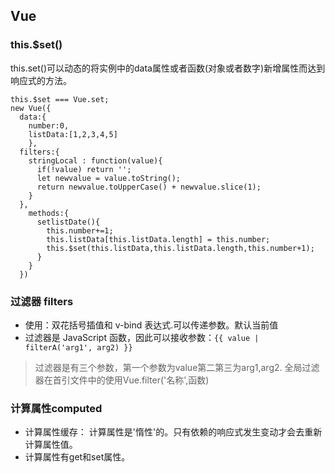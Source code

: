 ## Vue
### this.$set()
  this.set()可以动态的将实例中的data属性或者函数(对象或者数字)新增属性而达到响应式的方法。
  ```
  this.$set === Vue.set;
  new Vue({
    data:{
      number:0,
      listData:[1,2,3,4,5]
      },
    filters:{
      stringLocal : function(value){
        if(!value) return '';
        let newvalue = value.toString();
        return newvalue.toUpperCase() + newvalue.slice(1);
      }
    },
      methods:{
        setlistDate(){
          this.number+=1;
          this.listData[this.listData.length] = this.number;
          this.$set(this.listData,this.listData.length,this.number+1);
        }
      }
    })
  ```
### 过滤器 filters 
  - 使用：双花括号插值和 v-bind 表达式.可以传递参数。默认当前值
  - 过滤器是 JavaScript 函数，因此可以接收参数：```{{ value | filterA('arg1', arg2) }}```
  > 过滤器是有三个参数，第一个参数为value第二第三为arg1,arg2.
  > 全局过滤器在首引文件中的使用Vue.filter('名称',函数)

### 计算属性computed
  - 计算属性缓存： 计算属性是'惰性'的。只有依赖的响应式发生变动才会去重新计算属性值。
  - 计算属性有get和set属性。